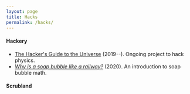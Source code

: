 ```yaml
---
layout: page
title: Hacks
permalink: /hacks/
---
```


#### Hackery

- [The Hacker's Guide to the Universe](/hacker) (2019--). Ongoing project
  to hack physics.
- [*Why is a soap bubble like a railway?*](https://arxiv.org/abs/2008.09611)
  (2020). An introduction to soap bubble math.

#### Scrubland
